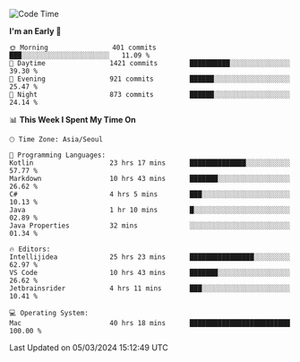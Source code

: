 <!--START_SECTION:waka-->
![Code Time](http://img.shields.io/badge/Code%20Time-447%20hrs%2036%20mins-blue)

**I'm an Early 🐤** 

```text
🌞 Morning                401 commits         ███░░░░░░░░░░░░░░░░░░░░░░   11.09 % 
🌆 Daytime                1421 commits        ██████████░░░░░░░░░░░░░░░   39.30 % 
🌃 Evening                921 commits         ██████░░░░░░░░░░░░░░░░░░░   25.47 % 
🌙 Night                  873 commits         ██████░░░░░░░░░░░░░░░░░░░   24.14 % 
```


📊 **This Week I Spent My Time On** 

```text
🕑︎ Time Zone: Asia/Seoul

💬 Programming Languages: 
Kotlin                   23 hrs 17 mins      ██████████████░░░░░░░░░░░   57.77 % 
Markdown                 10 hrs 43 mins      ███████░░░░░░░░░░░░░░░░░░   26.62 % 
C#                       4 hrs 5 mins        ███░░░░░░░░░░░░░░░░░░░░░░   10.13 % 
Java                     1 hr 10 mins        █░░░░░░░░░░░░░░░░░░░░░░░░   02.89 % 
Java Properties          32 mins             ░░░░░░░░░░░░░░░░░░░░░░░░░   01.34 % 

🔥 Editors: 
Intellijidea             25 hrs 23 mins      ████████████████░░░░░░░░░   62.97 % 
VS Code                  10 hrs 43 mins      ███████░░░░░░░░░░░░░░░░░░   26.62 % 
Jetbrainsrider           4 hrs 11 mins       ███░░░░░░░░░░░░░░░░░░░░░░   10.41 % 

💻 Operating System: 
Mac                      40 hrs 18 mins      █████████████████████████   100.00 % 
```


 Last Updated on 05/03/2024 15:12:49 UTC
<!--END_SECTION:waka-->
